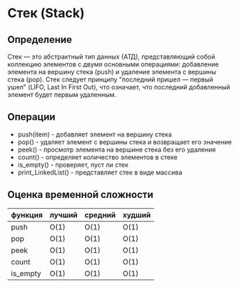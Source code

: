 # Стек (Stack)
## Определение

Стек — это абстрактный тип данных (АТД), представляющий 
собой коллекцию элементов с двумя основными операциями: 
добавление элемента на вершину стека (push) и удаление 
элемента с вершины стека (pop). Стек следует принципу 
"последний пришел — первый ушел" (LIFO, Last In First Out), что 
означает, что последний добавленный элемент будет первым 
удаленным.

## Операции
+ push(item) - добавляет элемент на вершину стека
+ pop() - удаляет элемент с вершины стека и возвращает его значение
+ peek() - просмотр элемента на вершине стека без его удаления
+ count() - определяет количество элементов в стеке
+ is_empty() - проверяет, пуст ли стек
+ print_LinkedList() - представляет стек в виде массива

## Оценка временной сложности
| функция   | лучший  | средний  | худший |
|-----------|---------|----------|--------|
| push      | О(1)    | О(1)     | О(1)   |
| pop       | О(1)    | О(1)     | О(1)   |
| peek      | О(1)    | О(1)     | О(1)   |
| count     | О(1)    | О(1)     | О(1)   |
| is_empty  | О(1)    | О(1)     | О(1)   |
